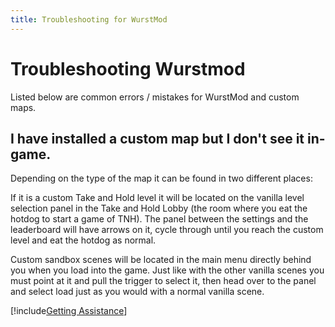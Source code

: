 ```yaml
---
title: Troubleshooting for WurstMod
---
```


# Troubleshooting Wurstmod
Listed below are common errors / mistakes for WurstMod and custom maps.

## I have installed a custom map but I don't see it in-game.
Depending on the type of the map it can be found in two different places:

If it is a custom Take and Hold level it will be located on the vanilla level selection panel in the Take and Hold Lobby (the room where you eat the hotdog to start a game of TNH). The panel between the settings and the leaderboard will have arrows on it, cycle through until you reach the custom level and eat the hotdog as normal.

Custom sandbox scenes will be located in the main menu directly behind you when you load into the game. Just like with the other vanilla scenes you must point at it and pull the trigger to select it, then head over to the panel and select load just as you would with a normal vanilla scene.

[!include[Getting Assistance](getting_assistance.md)]